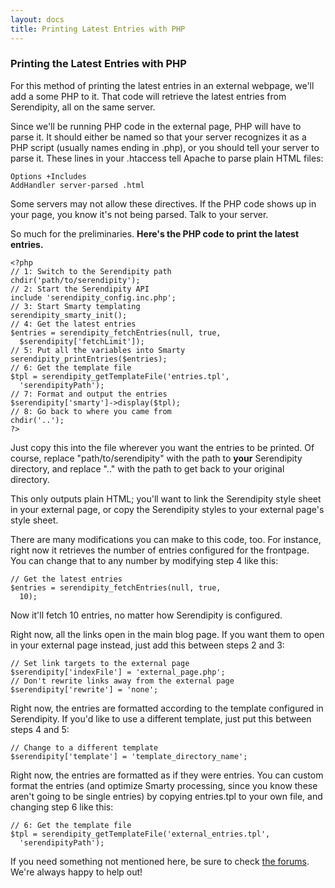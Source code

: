 ```yaml
---
layout: docs
title: Printing Latest Entries with PHP
---
```


### Printing the Latest Entries with PHP

For this method of printing the latest entries in an external webpage, we'll add a some PHP to it.  That code will retrieve the latest entries from Serendipity, all on the same server.

Since we'll be running PHP code in the external page, PHP will have to parse it.  It should either be named so that your server recognizes it as a PHP script (usually names ending in .php), or you should tell your server to parse it.  These lines in your .htaccess tell Apache to parse plain HTML files:

```
Options +Includes
AddHandler server-parsed .html
```

Some servers may not allow these directives.  If the PHP code shows up in your page, you know it's not being parsed.  Talk to your server.

So much for the preliminaries. **Here's the PHP code to print the latest entries.**

```
<?php
// 1: Switch to the Serendipity path
chdir('path/to/serendipity');
// 2: Start the Serendipity API
include 'serendipity_config.inc.php';
// 3: Start Smarty templating
serendipity_smarty_init();
// 4: Get the latest entries
$entries = serendipity_fetchEntries(null, true,
  $serendipity['fetchLimit']);
// 5: Put all the variables into Smarty
serendipity_printEntries($entries);
// 6: Get the template file
$tpl = serendipity_getTemplateFile('entries.tpl',
  'serendipityPath');
// 7: Format and output the entries
$serendipity['smarty']->display($tpl);
// 8: Go back to where you came from
chdir('..');
?>
```

Just copy this into the file wherever you want the entries to be printed.  Of course, replace "path/to/serendipity" with the path to **your** Serendipity directory, and replace ".." with the path to get back to your original directory.

This only outputs plain HTML; you'll want to link the Serendipity style sheet in your external page, or copy the Serendipity styles to your external page's style sheet.

There are many modifications you can make to this code, too.  For instance, right now it retrieves the number of entries configured for the frontpage.  You can change that to any number by modifying step 4 like this:

```
// Get the latest entries
$entries = serendipity_fetchEntries(null, true,
  10);
```

Now it'll fetch 10 entries, no matter how Serendipity is configured.

Right now, all the links open in the main blog page.  If you want them to open in your external page instead, just add this between steps 2 and 3:

```
// Set link targets to the external page
$serendipity['indexFile'] = 'external_page.php';
// Don't rewrite links away from the external page
$serendipity['rewrite'] = 'none';
```

Right now, the entries are formatted according to the template configured in Serendipity.  If you'd like to use a different template, just put this between steps 4 and 5:

```
// Change to a different template
$serendipity['template'] = 'template_directory_name';
```

Right now, the entries are formatted as if they were entries.  You can custom format the entries (and optimize Smarty processing, since you know these aren't going to be single entries) by copying entries.tpl to your own file, and changing step 6 like this:

```
// 6: Get the template file
$tpl = serendipity_getTemplateFile('external_entries.tpl',
  'serendipityPath');
```

If you need something not mentioned here, be sure to check [the forums](http://board.s9y.org/).  We're always happy to help out!